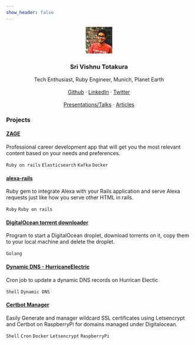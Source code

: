 ```yaml
---
show_header: false
---
```


<p align="center">
  <a href="https://srivishnu.totakura.in">
    <img src="assets/images/sri-vishnu-totakura.jpg" alt="Sri Vishnu Totakura" width="72" height="72">
  </a>
</p>

<h3 align="center">Sri Vishnu Totakura</h3>

<p align="center">
  Tech Enthusiast, Ruby Engineer, Munich, Planet Earth
  <br>
  <br>
  <a href="https://github.com/tsrivishnu">Github</a>
  ·
  <a href="https://www.linkedin.com/in/tsrivishnu/">LinkedIn</a>
  ·
  <a href="https://twitter.com/tsrivishnu">Twitter</a>
  <br/>
  <br/>
  <a href="/presentations">Presentations/Talks</a>
  ·
  <a href="/articles">Articles</a>
</p>

### Projects

#### [ZAGE](https://www.zage.life)

Professional career development app that will get you the most relevant content based on
your needs and preferences.

`Ruby on rails` `Elasticsearch` `Kafka` `Docker`


#### [alexa-rails](https://github.com/tsrivishnu/alexa-rails)

Ruby gem to integrate Alexa with your Rails application and serve Alexa
requests just like how you serve other HTML in rails.

`Ruby` `Ruby on rails`

#### [DigitalOcean torrent downloader](https://github.com/tsrivishnu/DO-torrent-downloader)

Program to start a DigitalOcean droplet, download torrents on it, copy them to your local machine and delete the droplet.

`Golang`

#### [Dynamic DNS - HurricaneElectric](https://github.com/tsrivishnu/dynamic-dns-he)

Cron job to update a dynamic DNS records on Hurrican Electic

`Shell` `Dynamic DNS`


####  [Certbot Manager](https://github.com/tsrivishnu/rpi-certbot-manager)

Easily Generate and manager wildcard SSL certificates using Letsencrypt and Certbot on RaspberryPi for domains managed under Digitalocean.

`Shell` `Cron` `Docker` `Letsencrypt` `RaspberryPi`
